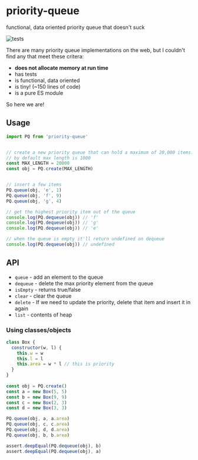 # priority-queue

functional, data oriented priority queue that doesn't suck

![tests](https://github.com/mreinstein/priority-queue/actions/workflows/main.yml/badge.svg)


There are many priority queue implementations on the web, but I couldn't find any that meet these critera:

* **does not allocate memory at run time**
* has tests
* is functional, data oriented
* is tiny! (~150 lines of code)
* is a pure ES module


So here we are!


## Usage

```javascript
import PQ from 'priority-queue'


// create a new priority queue that can hold a maximum of 20,000 items.
// by default max length is 1000
const MAX_LENGTH = 20000
const obj = PQ.create(MAX_LENGTH)


// insert a few items
PQ.queue(obj, 'e', 1)
PQ.queue(obj, 'f', 9)
PQ.queue(obj, 'g', 4)

// get the highest priority item out of the queue
console.log(PQ.dequeue(obj)) // 'f'
console.log(PQ.dequeue(obj)) // 'g'
console.log(PQ.dequeue(obj)) // 'e'

// when the queue is empty it'll return undefined on dequeue
console.log(PQ.dequeue(obj)) // undefined
```


## API

* `queue` - add an element to the queue
* `dequeue` - delete the max priority element from the queue
* `isEmpty` - returns true/false
* `clear` - clear the queue
* `delete` - If we need to update the priority, delete that item and insert it in again
* `list` - contents of heap


### Using classes/objects

```javascript
class Box {
  constructor(w, l) {
    this.w = w
    this.l = l
    this.area = w * l // this is priority
  }
}
    
const obj = PQ.create()
const a = new Box(5, 5)
const b = new Box(9, 9)
const c = new Box(2, 3)
const d = new Box(3, 3)

PQ.queue(obj, a, a.area)
PQ.queue(obj, c, c.area)
PQ.queue(obj, d, d.area)
PQ.queue(obj, b, b.area)

assert.deepEqual(PQ.dequeue(obj), b)
assert.deepEqual(PQ.dequeue(obj), a)
```
